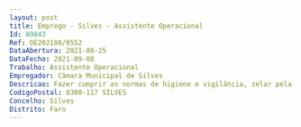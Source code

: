 ```yaml
--- 
layout: post
title: Emprego - Silves - Assistente Operacional
Id: 89843
Ref: OE202108/0552
DataAbertura: 2021-08-25
DataFecho: 2021-09-08
Trabalho: Assistente Operacional
Empregador: Câmara Municipal de Silves
Descricao: Fazer cumprir as normas de higiene e vigilância, zelar pela segurança dos utentes, prestar socorro a pessoas com dificuldade ou em risco de se afogarem e administrar os primeiros cuidados.
CodigoPostal: 8300-117 SILVES
Concelho: Silves
Distrito: Faro
--- 
```

